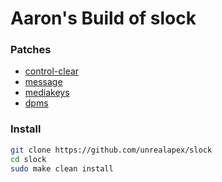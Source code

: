 # Aaron's Build of slock

### Patches
- [control-clear](https://tools.suckless.org/slock/patches/control-clear/)
- [message](https://tools.suckless.org/slock/patches/message/)
- [mediakeys](https://tools.suckless.org/slock/patches/mediakeys/)
- [dpms](https://tools.suckless.org/slock/patches/dpms/)

### Install
```bash
git clone https://github.com/unrealapex/slock
cd slock
sudo make clean install
```
